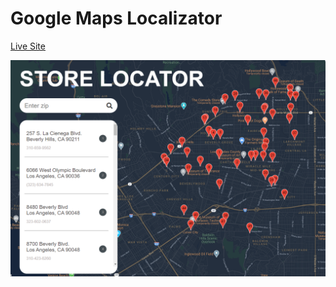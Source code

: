 # Google Maps Localizator
[Live Site](https://simonbucko.github.io/GoogleMapsLocalizator/)

<img src="https://github.com/simonbucko/portfolio/blob/master/images/StoreLocator.PNG" alt="pathvisualizer"/>
